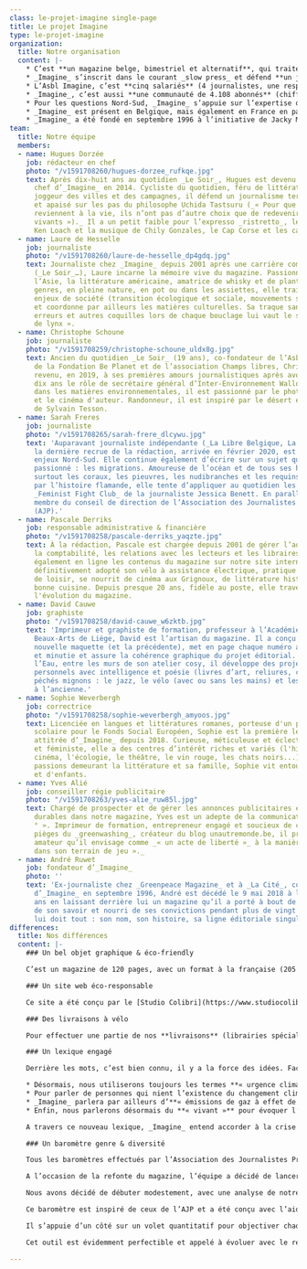 ```yaml
---
class: le-projet-imagine single-page
title: Le projet Imagine
type: le-projet-imagine
organization:
  title: Notre organisation
  content: |-
    * C’est **un magazine belge, bimestriel et alternatif**, qui traite des questions d’**écologie, de société et de relations Nord-Sud.** Il est édité par une Asbl, indépendante de tout groupe de presse et de tout parti politique, et géré par l’équipe qui le réalise.
    * _Imagine_ s’inscrit dans le courant _slow press_ et défend **un journalisme d’impact, au long cours, à la fois vivant et critique, apaisé et constructif**. Tous les deux mois, il recherche la qualité plutôt que la quantité. Il ralentit pour offrir à ses lecteurs une information originale, fiable et nuancée.
    * L’Asbl Imagine, c’est **cinq salariés** (4 journalistes, une responsable administrative et financière), un **graphiste et une correctrice indépendants**, une équipe de **collaborateurs réguliers** (journalistes, illustrateurs, photographes, chroniqueurs…), un conseiller régie publicitaire free lance et une équipe d’ambassadeurs Imagine.
    * _Imagine_, c’est aussi **une communauté de 4.108 abonnés** (chiffres arrêtés fin mai 2020), et une moyenne de 1 200 exemplaires vendus par numéro en 2019 (librairies, magasins bio…). C’est **un modèle économique mixte** qui s’appuie sur les abonnements (50%), les ventes au numéro (10 %), des suppléments rédactionnels et des annonces publicitaires éthiques et durables (7 %), un soutien de son partenaire CNCD 11.11.11 et une aide à la presse périodique d’opinion de la Fédération Wallonie-Bruxelles (33 %).
    * Pour les questions Nord-Sud, _Imagine_ s’appuie sur l’expertise de son partenaire, **le Centre national de coopération au développement (CNCD-11.11.11),** une coupole qui réunit 90 organisations non gouvernementales (ONG) belges de solidarité internationale. Au fil de son histoire, notre magazine a également tissé des liens étroits avec le monde associatif, les universités, les mouvements citoyens… _Imagine_ est également associé depuis 2018 à **l’Asbl Climate Voices – Les Voix du climat** qui a pour objectifs d’informer, de sensibiliser et d’accompagner différents publics sur les changements climatiques et en particulier les enjeux de la transition écologique et sociale.
    * _Imagine_ est présent en Belgique, mais également en France en partenariat **avec Les Liens qui Libèrent** qui assure sa distribution dans l’Hexagone. Créée en 2014 en association avec Actes Sud, cette jeune maison d’édition française interroge la question de la crise des liens dans nos sociétés occidentales. A l’automne, _Imagine_ & LLL co-éditeront un hors-série inédit autour de l’origine des catastrophes.
    * _Imagine_ a été fondé en septembre 1996 à l’initiative de Jacky Morael, alors secrétaire fédéral d’Ecolo avec l’appui de son parti et la venue d’André Ruwet (ex-rédacteur en chef du magazine _Greenpeace_ et journaliste à _La Cité_). En janvier 2003, les Verts ont décidé de renoncer à _Imagine_ et de créer leur propre publication. La rédaction a ensuite racheté le titre, créé **son Asbl et relancé ce média de manière totalement autonome.** En 2004, elle s’est associée avec le CNCD-11.11.11 pour développer l’aspect Nord-Sud. En 2014, elle a entrepris une première réforme importante (52 à 100 pages, nouveau format…). Avec le processus #Imagine2020, l’équipe franchit un pas supplémentaire en se positionnant comme **« le » magazine des mutations en cours et à venir**.
team:
  title: Notre équipe
  members:
  - name: Hugues Dorzée
    job: rédacteur en chef
    photo: "/v1591708260/hugues-dorzee_rufkqe.jpg"
    text: Après dix-huit ans au quotidien _Le Soir_, Hugues est devenu rédacteur en
      chef d’_Imagine_ en 2014. Cycliste du quotidien, féru de littérature anglo-saxonne,
      joggeur des villes et des campagnes, il défend un journalisme terre-à-terre
      et apaisé sur les pas du philosophe Uchida Tastsuru (_« Pour que les médias
      reviennent à la vie, ils n’ont pas d’autre choix que de redevenir des êtres
      vivants »)._ Il a un petit faible pour l’expresso _ristretto_, les films de
      Ken Loach et la musique de Chily Gonzales, le Cap Corse et les cabanes perchées.
  - name: Laure de Hesselle
    job: journaliste
    photo: "/v1591708260/laure-de-hesselle_dp4gdq.jpg"
    text: Journaliste chez _Imagine_ depuis 2001 après une carrière comme indépendante
      (_Le Soir_…), Laure incarne la mémoire vive du magazine. Passionnée par le cinéma,
      l’Asie, la littérature américaine, amatrice de whisky et de plantes en tous
      genres, en pleine nature, en pot ou dans les assiettes, elle traite des grands
      enjeux de société (transition écologique et sociale, mouvements sociaux, urbanisme…)
      et coordonne par ailleurs les matières culturelles. Sa traque sans pitié des
      erreurs et autres coquilles lors de chaque bouclage lui vaut le surnom d’« œil
      de lynx ».
  - name: Christophe Schoune
    job: journaliste
    photo: "/v1591708259/christophe-schoune_uldx8g.jpg"
    text: Ancien du quotidien _Le Soir_ (19 ans), co-fondateur de l’Asbl Climate Voices,
      de la Fondation Be Planet et de l’association Champs libres, Christophe est
      revenu, en 2019, à ses premières amours journalistiques après avoir occupé pendant
      dix ans le rôle de secrétaire général d’Inter-Environnement Wallonie. Spécialisé
      dans les matières environnementales, il est passionné par le photo-reportage
      et le cinéma d'auteur. Randonneur, il est inspiré par le désert et le cheminement
      de Sylvain Tesson.
  - name: Sarah Freres
    job: journaliste
    photo: "/v1591708265/sarah-frere_dlcywu.jpg"
    text: 'Auparavant journaliste indépendante (_La Libre Belgique, La Dernière Heure_),
      la dernière recrue de la rédaction, arrivée en février 2020, est en charge des
      enjeux Nord-Sud. Elle continue également d’écrire sur un sujet qui l’a toujours
      passionné : les migrations. Amoureuse de l’océan et de tous ses habitants (mais
      surtout les coraux, les pieuvres, les nudibranches et les requins), fascinée
      par l’histoire flamande, elle tente d’appliquer au quotidien les consignes du
      _Feminist Fight Club_ de la journaliste Jessica Benett. En parallèle, elle aussi
      membre du conseil de direction de l’Association des Journalistes Professionnels
      (AJP).'
  - name: Pascale Derriks
    job: responsable administrative & financière
    photo: "/v1591708258/pascale-derriks_yaqzte.jpg"
    text: À la rédaction, Pascale est chargée depuis 2001 de gérer l’administration,
      la comptabilité, les relations avec les lecteurs et les libraires. Elle met
      également en ligne les contenus du magazine sur notre site internet. Elle a
      définitivement adopté son vélo à assistance électrique, pratique plusieurs sports
      de loisir, se nourrit de cinéma aux Grignoux, de littérature historique et de…
      bonne cuisine. Depuis presque 20 ans, fidèle au poste, elle traverse sans encombre
      l'évolution du magazine.
  - name: David Cauwe
    job: graphiste
    photo: "/v1591708258/david-cauwe_w6zktb.jpg"
    text: 'Imprimeur et graphiste de formation, professeur à l’Académie Royale des
      Beaux-Arts de Liège, David est l’artisan du magazine. Il a conçu de A à Z la
      nouvelle maquette (et la précédente), met en page chaque numéro avec talent
      et minutie et assure la cohérence graphique du projet éditorial. Au 23 rue Sous
      l’Eau, entre les murs de son atelier cosy, il développe des projets créatifs
      personnels avec intelligence et poésie (livres d’art, reliures, cartes…). Ses
      péchés mignons : le jazz, le vélo (avec ou sans les mains) et les typographiques
      à l’ancienne.'
  - name: Sophie Weverbergh
    job: correctrice
    photo: "/v1591708258/sophie-weverbergh_amyoos.jpg"
    text: Licenciée en langues et littératures romanes, porteuse d'un projet d'accrochage
      scolaire pour le Fonds Social Européen, Sophie est la première lectrice et correctrice
      attitrée d’_Imagine_ depuis 2018. Curieuse, méticuleuse et éclectique, humaniste
      et féministe, elle a des centres d’intérêt riches et variés (l'histoire, le
      cinéma, l'écologie, le théâtre, le vin rouge, les chats noirs...). Ses premières
      passions demeurant la littérature et sa famille, Sophie vit entourée de livres
      et d'enfants.
  - name: Yves Alié
    job: conseiller régie publicitaire
    photo: "/v1591708263/yves-alie_ruw85l.jpg"
    text: Chargé de prospecter et de gérer les annonces publicitaires éthiques et
      durables dans notre magazine, Yves est un adepte de la communication « à 360
      ° ». Imprimeur de formation, entrepreneur engagé et soucieux de contourner les
      pièges du _greenwashing_, créateur du blog unautremonde.be, il pratique la photo
      amateur qu’il envisage comme _« un acte de liberté »_ à la manière _« d’un gosse
      dans son terrain de jeu »._
  - name: André Ruwet
    job: fondateur d’_Imagine_
    photo: ''
    text: 'Ex-journaliste chez _Greenpeace Magazine_ et à _La Cité_, co-fondateur
      d’_Imagine_ en septembre 1996, André est décédé le 9 mai 2018 à l’âge de 67
      ans en laissant derrière lui un magazine qu’il a porté à bout de bras, irrigué
      de son savoir et nourri de ses convictions pendant plus de vingt ans. _Imagine_
      lui doit tout : son nom, son histoire, sa ligne éditoriale singulière.'
differences:
  title: Nos différences
  content: |-
    ### Un bel objet graphique & éco-friendly

    C’est un magazine de 120 pages, avec un format à la française (205 x 265 mm, dos collé). La maquette est réalisée par l’Atelier David Cauwe (Liège). C’est aussi une publication éco-responsable (papier Lenza Green, 100 % recyclé, label FSC, encres végétales) imprimé au sein d’une entreprise familiale, locale et spécialisée dans l’édition durable (Kliemo, Eupen).

    ### Un site web éco-responsable

    Ce site a été conçu par le [Studio Colibri](https://www.studiocolibri.be "Studio Colibri") dans un esprit éco-responsable (code artisanal sur mesure, images et fonctionnalités allégées, peu de data mobile, peu d’affichages rapides…). Il est optimisé et va évoluer avec le temps. A l’ère du tout numérique, _Imagine_ s’efforce ainsi de rester fidèle à deux fondamentaux : une temporalité lente et une volonté de réduire au maximum son empreinte environnementale.

    ### Des livraisons à vélo

    Pour effectuer une partie de nos **livraisons** (librairies spécialisées, magasins bio…), nous travaillons avec la coopérative Rayon 9 (notre Asbl est membre de celle-ci) et leurs collègues du Coursier wallon (Namur et Mons) et Dioxyde de Gambettes (Bruxelles). En dehors de celles-ci, nos magazines sont distribués par Tondeur Diffusion.

    ### Un lexique engagé

    Derrière les mots, c’est bien connu, il y a la force des idées. Face aux bouleversements environnementaux en cours, la rédaction d’_Imagine_ a décidé d’adopter une ligne directrice lexicale plus claire inspirée de la charte rédigée par nos confrères du journal britannique _The Guardian_.

    * Désormais, nous utiliserons toujours les termes **« urgence climatique »** ou **« crise climatique »** plutôt que « changement climatique » qui, selon nous, ne reflète pas suffisamment la gravité de la situation. Pour décrire le phénomène au sens scientifique ou géophysique, nous opterons pour l’expression **« dérèglement climatique ».**
    * Pour parler de personnes qui nient l’existence du changement climatique ou le fait qu’il soit causé par l’activité humaine, nous utiliserons systématiquement l’expression **« climato-négationnistes »**, plutôt que « climato-sceptiques ». En effet, derrière le scepticisme, il y a l’idée de doute, d’incrédulité. Or le débat ne peut en aucun cas se poser en ces termes : les preuves scientifiques sont avérées et nombreuses. Les réfuter, c’est pratiquer du négationnisme.
    * _Imagine_ parlera par ailleurs d’**« émissions de gaz à effet de serre »** plutôt que d'« émissions de carbone » ou d'« émissions de dioxyde de carbone ». Bien que ces deux expressions ne soient pas inexactes, nous préférons utiliser un terme qui intègre tous les gaz nuisibles au climat, y compris le méthane, les oxydes d'azote, les CFC…
    * Enfin, nous parlerons désormais du **« vivant »** pour évoquer l’ensemble des organismes non-humains (plantes, animaux, micro-organismes…) et de **« biodiversité »** quand il s’agit d’un contexte plus scientifique.

    A travers ce nouveau lexique, _Imagine_ entend accorder à la crise climatique toute l’attention qu’elle exige.

    ### Un baromètre genre & diversité

    Tous les baromètres effectués par l’Association des Journalistes Professionnels (AJP) débouchent sur le même constat : les femmes, les personnes racisées et les minorités de genre sont sous-représentées dans l’espace médiatique. Si notre rédaction veut penser chaque numéro comme le reflet de la diversité de notre société, nous ne sommes pas exempts de certains biais, profondément ancrés.

    A l’occasion de la refonte du magazine, l’équipe a décidé de lancer son propre baromètre, disponible dans chaque numéro. Encore perfectible, cet outil sera amélioré au fil du temps.

    Nous avons décidé de débuter modestement, avec une analyse de notre dossier (21 pages).

    Ce baromètre est inspiré de ceux de l’AJP et a été conçu avec l’aide précieuse de Florence Le Cam (professeure de journalisme à l’ULB, qui figure aussi parmi le groupe des Pisteurs d’Imagine), Lise Ménalque (assistante-doctorante en sciences de l'information et de la communication à l’ULB) et Sabri Derinöz (chercheur en sciences sociales, qui a notamment été en charge de la première étude de la diversité et de l’égalité portant sur la presse écrite belge francophone au sein de l’AJP).

    Il s’appuie d’un côté sur un volet quantitatif pour objectiver chaque numéro et constater les lacunes. Car nous sommes conscients que compter est insuffisant – les chiffres ne disent rien des stéréotypes que nous pourrions reproduire, consciemment ou inconsciemment –, le second volet est davantage qualitatif.

    Cet outil est évidemment perfectible et appelé à évoluer avec le regard d’experts, de personnalités de la société civile, de vous, nos lecteurs, avec la ferme intention qu’il puisse nous servir dans nos pratiques rédactionnelles afin d’assurer une meilleure représentation du genre et de la diversité dans nos colonnes.

---
```


